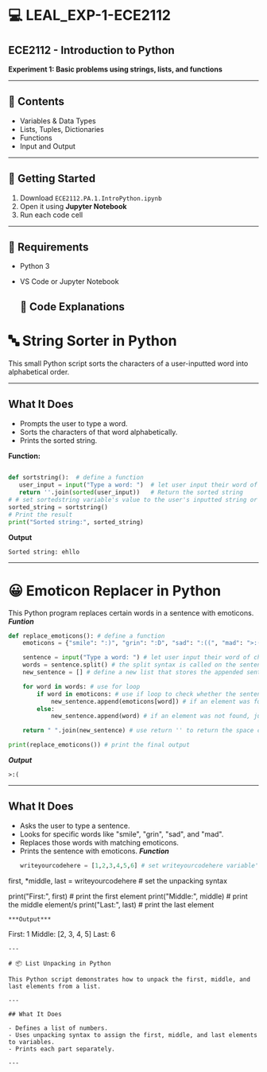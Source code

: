 # 💻 LEAL_EXP-1-ECE2112

## ECE2112 - Introduction to Python 
**Experiment 1: Basic problems using strings, lists, and functions**

---

## 📂 Contents
- Variables & Data Types  
- Lists, Tuples, Dictionaries  
- Functions  
- Input and Output  

---

## 🚀 Getting Started
1. Download `ECE2112.PA.1.IntroPython.ipynb`
2. Open it using **Jupyter Notebook**
3. Run each code cell

---

## 🧰 Requirements
- Python 3  
- VS Code or Jupyter Notebook

  ## 🧾 Code Explanations

# 🔤 String Sorter in Python

This small Python script sorts the characters of a user-inputted word into alphabetical order.

---

## What It Does

- Prompts the user to type a word.
- Sorts the characters of that word alphabetically.
- Prints the sorted string.
  
**Function:**
 ```python
  
def sortstring():  # define a function
    user_input = input("Type a word: ")  # let user input their word of choice
    return ''.join(sorted(user_input))   # Return the sorted string
# # set sortedstring variable's value to the user's inputted string or word with the custom function
sorted_string = sortstring()
# Print the result
print("Sorted string:", sorted_string)

```
**Output**
```
Sorted string: ehllo
```
---

# 😀 Emoticon Replacer in Python

This Python program replaces certain words in a sentence with emoticons.
***Funtion***
```python
def replace_emoticons(): # define a function
    emoticons = {"smile": ":)", "grin": ":D", "sad": ":((", "mad": ">:("} # define the elements (key pairs) of the dictionary

    sentence = input("Type a word: ") # let user input their word of choice
    words = sentence.split() # the split syntax is called on the sentence 
    new_sentence = [] # define a new list that stores the appended sentence in the for loop

    for word in words: # use for loop 
        if word in emoticons: # use if loop to check whether the sentence has an element in the emoticons dictionary
            new_sentence.append(emoticons[word]) # if an element was found, append the emoticons to the word/s that is present in the sentence given by the user to the new_sentence list
        else:
            new_sentence.append(word) # if an element was not found, just append the whole sentence into the new_sentence list

    return " ".join(new_sentence) # use return '' to return the space character and the whole output, used syntax .join to concatenate the user's inputted string 

print(replace_emoticons()) # print the final output
```
***Output***
```
>:(
```
---

## What It Does

- Asks the user to type a sentence.
- Looks for specific words like "smile", "grin", "sad", and "mad".
- Replaces those words with matching emoticons.
- Prints the sentence with emoticons.
***Function***
  ```python
  writeyourcodehere = [1,2,3,4,5,6] # set writeyourcodehere variable's list elements to 1,2,3,4,5,6

first, *middle, last = writeyourcodehere # set the unpacking syntax

print("First:", first) # print the first element
print("Middle:", middle) # print the middle element/s
print("Last:", last) # print the last element
```
***Output***
```
First: 1
Middle: [2, 3, 4, 5]
Last: 6
```
---

# 📦 List Unpacking in Python

This Python script demonstrates how to unpack the first, middle, and last elements from a list.

---

## What It Does

- Defines a list of numbers.
- Uses unpacking syntax to assign the first, middle, and last elements to variables.
- Prints each part separately.

---

